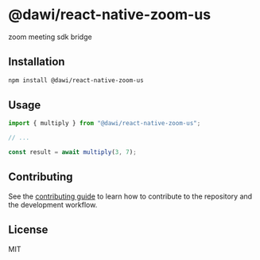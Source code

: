 # @dawi/react-native-zoom-us

zoom meeting sdk bridge

## Installation

```sh
npm install @dawi/react-native-zoom-us
```

## Usage

```js
import { multiply } from "@dawi/react-native-zoom-us";

// ...

const result = await multiply(3, 7);
```

## Contributing

See the [contributing guide](CONTRIBUTING.md) to learn how to contribute to the repository and the development workflow.

## License

MIT
